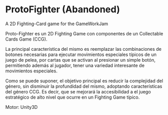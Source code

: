 # ProtoFighter (Abandoned)

A 2D Fighting-Card game for the GameWorkJam

Proto-Fighter es un 2D Fighting Game con componentes de un Collectable Cards Game (CCG).

La principal característica del mismo es reemplazar las combinaciones de botones necesarias para ejecutar movimientos especiales 
típicos de un juego de pelea, por cartas que se activan al presionar un simple botón, permitiendo además al jugador, tener una 
variedad interesante de movimientos especiales.

Como se puede suponer, el objetivo principal es reducir la complejidad del género, sin disminuir la profundidad del mismo, adoptando 
características del género CCG. Es decir, que se mejorará la accesibilidad a el juego estratégico de alto nivel que ocurre en un 
Fighting Game típico.

Motor: Unity3D

